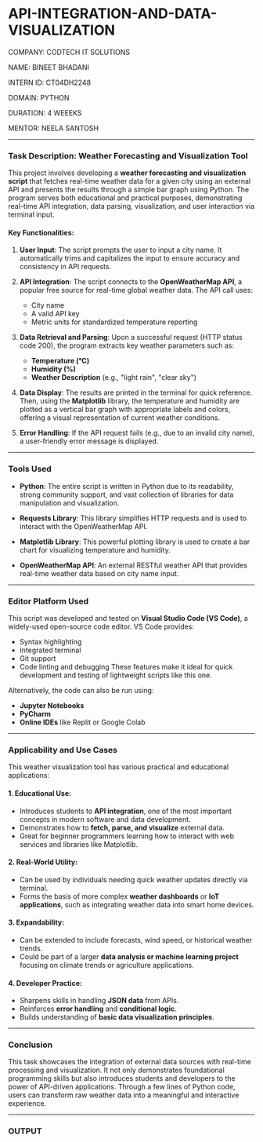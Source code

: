 # API-INTEGRATION-AND-DATA-VISUALIZATION

COMPANY: CODTECH IT SOLUTIONS

NAME: BINEET BHADANI

INTERN ID: CT04DH2248

DOMAIN: PYTHON 

DURATION: 4 WEEEKS

MENTOR: NEELA SANTOSH

---

### **Task Description: Weather Forecasting and Visualization Tool**

This project involves developing a **weather forecasting and visualization script** that fetches real-time weather data for a given city using an external API and presents the results through a simple bar graph using Python. The program serves both educational and practical purposes, demonstrating real-time API integration, data parsing, visualization, and user interaction via terminal input.

#### **Key Functionalities:**

1. **User Input**:
   The script prompts the user to input a city name. It automatically trims and capitalizes the input to ensure accuracy and consistency in API requests.

2. **API Integration**:
   The script connects to the **OpenWeatherMap API**, a popular free source for real-time global weather data. The API call uses:

   * City name
   * A valid API key
   * Metric units for standardized temperature reporting

3. **Data Retrieval and Parsing**:
   Upon a successful request (HTTP status code 200), the program extracts key weather parameters such as:

   * **Temperature (°C)**
   * **Humidity (%)**
   * **Weather Description** (e.g., "light rain", "clear sky")

4. **Data Display**:
   The results are printed in the terminal for quick reference. Then, using the **Matplotlib** library, the temperature and humidity are plotted as a vertical bar graph with appropriate labels and colors, offering a visual representation of current weather conditions.

5. **Error Handling**:
   If the API request fails (e.g., due to an invalid city name), a user-friendly error message is displayed.

---

### **Tools Used**

* **Python**:
  The entire script is written in Python due to its readability, strong community support, and vast collection of libraries for data manipulation and visualization.

* **Requests Library**:
  This library simplifies HTTP requests and is used to interact with the OpenWeatherMap API.

* **Matplotlib Library**:
  This powerful plotting library is used to create a bar chart for visualizing temperature and humidity.

* **OpenWeatherMap API**:
  An external RESTful weather API that provides real-time weather data based on city name input.

---

### **Editor Platform Used**

This script was developed and tested on **Visual Studio Code (VS Code)**, a widely-used open-source code editor. VS Code provides:

* Syntax highlighting
* Integrated terminal
* Git support
* Code linting and debugging
  These features make it ideal for quick development and testing of lightweight scripts like this one.

Alternatively, the code can also be run using:

* **Jupyter Notebooks** 
* **PyCharm**
* **Online IDEs** like Replit or Google Colab

---

### **Applicability and Use Cases**

This weather visualization tool has various practical and educational applications:

#### **1. Educational Use**:

* Introduces students to **API integration**, one of the most important concepts in modern software and data development.
* Demonstrates how to **fetch, parse, and visualize** external data.
* Great for beginner programmers learning how to interact with web services and libraries like Matplotlib.

#### **2. Real-World Utility**:

* Can be used by individuals needing quick weather updates directly via terminal.
* Forms the basis of more complex **weather dashboards** or **IoT applications**, such as integrating weather data into smart home devices.

#### **3. Expandability**:

* Can be extended to include forecasts, wind speed, or historical weather trends.
* Could be part of a larger **data analysis or machine learning project** focusing on climate trends or agriculture applications.

#### **4. Developer Practice**:

* Sharpens skills in handling **JSON data** from APIs.
* Reinforces **error handling** and **conditional logic**.
* Builds understanding of **basic data visualization principles**.

---

### **Conclusion**

This task showcases the integration of external data sources with real-time processing and visualization. It not only demonstrates foundational programming skills but also introduces students and developers to the power of API-driven applications. Through a few lines of Python code, users can transform raw weather data into a meaningful and interactive experience.

---

### **OUTPUT**


